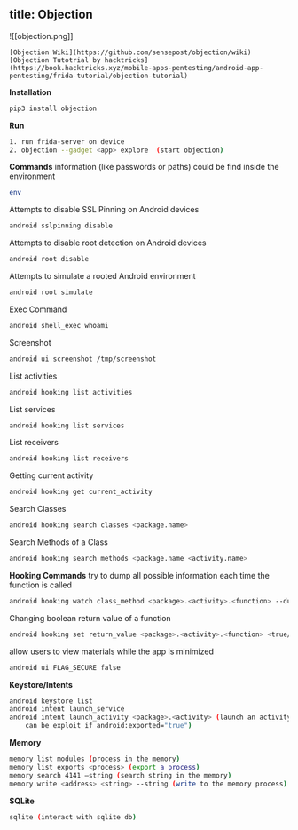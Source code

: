 title: Objection
---
![[objection.png]]
```ad-info
[Objection Wiki](https://github.com/sensepost/objection/wiki) 
[Objection Tutotrial by hacktricks](https://book.hacktricks.xyz/mobile-apps-pentesting/android-app-pentesting/frida-tutorial/objection-tutorial)
```

**Installation**
```bash
pip3 install objection
```
**Run**
```bash
1. run frida-server on device
2. objection --gadget <app> explore  (start objection)
```

**Commands**
information (like passwords or paths) could be find inside the environment
```bash
env
```
Attempts to disable SSL Pinning on Android devices
```bash
android sslpinning disable
```
Attempts to disable root detection on Android devices
```bash
android root disable
```
Attempts to simulate a rooted Android environment
```bash
android root simulate
```
Exec Command
```bash
android shell_exec whoami 
```
Screenshot
```bash
android ui screenshot /tmp/screenshot 
```
List activities
```bash
android hooking list activities
```
List services
```bash
android hooking list services
```
List receivers
```bash
android hooking list receivers 
```
Getting current activity
```bash
android hooking get current_activity 
```
Search Classes
```bash
android hooking search classes <package.name>
```
Search Methods of a Class
```bash
android hooking search methods <package.name <activity.name> 
```


**Hooking Commands**
try to dump all possible information each time the function is called
```bash
android hooking watch class_method <package>.<activity>.<function> --dump-args --dump-backtrace --dump-return
```
Changing boolean return value of a function
```bash
android hooking set return_value <package>.<activity>.<function> <true/false> 
```
allow users to view materials while the app is minimized
```bash
android ui FLAG_SECURE false
```

**Keystore/Intents**
```bash
android keystore list
android intent launch_service
android intent launch_activity <package>.<activity> (launch an activity 
	can be exploit if android:exported="true")
```


**Memory**
```bash
memory list modules (process in the memory)
memory list exports <process> (export a process)
memory search 4141 –string (search string in the memory)
memory write <address> <string> --string (write to the memory process)
```

**SQLite**
```bash
sqlite (interact with sqlite db)
```





